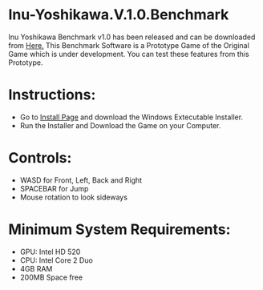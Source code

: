 # Inu-Yoshikawa.V.1.0.Benchmark
Inu Yoshikawa Benchmark v1.0 has been released and can be downloaded from <a href="">Here.</a> This Benchmark Software is a Prototype Game of the Original Game which is under development. You can test these features from this Prototype.

# Instructions:
- Go to <a href="https://aryanthedeveloper.itch.io/inuv1">Install Page</a> and download the Windows Extecutable Installer.
- Run the Installer and Download the Game on your Computer.

# Controls:
- WASD for Front, Left, Back and Right
- SPACEBAR for Jump
- Mouse rotation to look sideways

# Minimum System Requirements:
- GPU: Intel HD 520
- CPU: Intel Core 2 Duo
- 4GB RAM
- 200MB Space free
